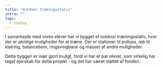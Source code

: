 ```yaml
---
title: "Outdoor træningsstativ"
intro: ""
tags:
  - status
---
```


I samarbejde med vores elever har vi bygget et outdoor træningsstativ, hvor der er alsidige muligheder for at træne. Der er stationer til pullups, reb til klatring, balancebom, ringsvingbane og masser af andre muligheder.

Dette byggeri er især gjort muligt, fordi vi har et par elever, som virkelig har taget ejerskab for dette projekt - og det har været støttet af fonden.
